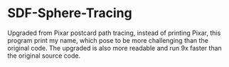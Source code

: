 # SDF-Sphere-Tracing
Upgraded from Pixar postcard path tracing, instead of printing Pixar, this program print my name, which pose to be more challenging than the original code. The upgraded is also more readable and run 9x faster than the original source code.
